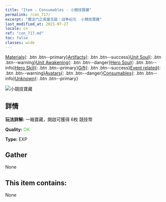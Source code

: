 ```yaml
---
title: "Item - Consumables - 小競技寶藏"
permalink: /con_717/
excerpt: "魔法门之英雄无敌：战争纪元  小競技寶藏"
last_modified_at: 2021-07-27
locale: cn
ref: "con_717.md"
toc: false
classes: wide
---
```

 [Materials](/ItemsCN/){: .btn .btn--primary}[Artifacts](/ItemsCN/Artifacts/){: .btn .btn--success}[Unit Soul](/ItemsCN/UnitSoul/){: .btn .btn--warning}[Unit Awakening](/ItemsCN/UnitAwakening/){: .btn .btn--danger}[Hero Soul](/ItemsCN/HeroSoul/){: .btn .btn--info}[Hero Skill](/ItemsCN/HeroSkill/){: .btn .btn--primary}[Gift](/ItemsCN/Gift/){: .btn .btn--success}[Event related](/ItemsCN/Events/){: .btn .btn--warning}[Avatars](/ItemsCN/Avatars/){: .btn .btn--danger}[Consumables](/ItemsCN/Consumables/){: .btn .btn--info}[Unknown](/ItemsCN/Unknown/){: .btn .btn--primary}

 ![小競技寶藏](/images/t/i_502.png)

## 詳情
 **玩法詳解:** 一箱寶藏，開啟可獲得 6枚 競技幣

 **Quality:** <span style="color: #32CD32">OK</span>

 **Type:** EXP

## Gather

  None

## This item contains:

  None

